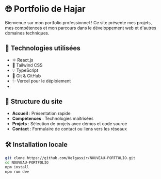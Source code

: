 # 🌐 Portfolio de Hajar

Bienvenue sur mon portfolio professionnel ! Ce site présente mes projets, mes compétences et mon parcours dans le développement web et d'autres domaines techniques.

## 🚀 Technologies utilisées

- ⚛️ React.js
- 🎨 Tailwind CSS 
- 💡 TypeScript
- 🧩 Git & GitHub
- ✨ Vercel pour le déploiement
- 
## 📁 Structure du site

- **Accueil** : Présentation rapide
- **Compétences** : Technologies maîtrisées
- **Projets** : Sélection de projets avec démos et code source
- **Contact** : Formulaire de contact ou liens vers les réseaux

## 🛠️ Installation locale

```bash
git clone https://github.com/Helgassir/NOUVEAU-PORTFOLIO.git
cd NOUVEAU-PORTFOLIO
npm install
npm run dev
